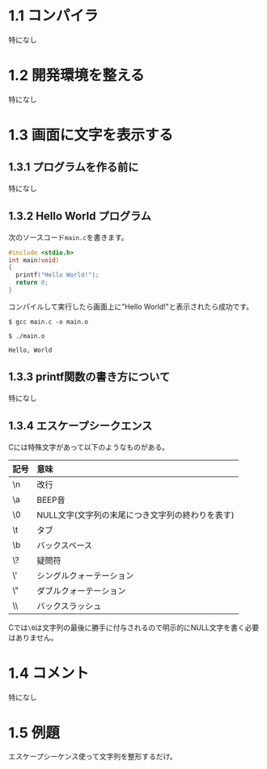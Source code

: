 # 1.1 コンパイラ
特になし
# 1.2 開発環境を整える
特になし
# 1.3 画面に文字を表示する
## 1.3.1 プログラムを作る前に
特になし
## 1.3.2 Hello World プログラム
次のソースコード`main.c`を書きます。
```c
#include <stdio.h>
int main(void)
{
  printf("Hello World!");
  return 0;
}
```
コンパイルして実行したら画面上に"Hello World!"と表示されたら成功です。
```
$ gcc main.c -o main.o
```

```
$ ./main.o
```
```
Hello, World
```
## 1.3.3 printf関数の書き方について
特になし
## 1.3.4 エスケープシークエンス
Cには特殊文字があって以下のようなものがある。

|記号|意味|
|:---|:---|
|\n|改行|
|\a|BEEP音|
|\0|NULL文字(文字列の末尾につき文字列の終わりを表す)|
|\t|タブ|
|\b|バックスペース|
|\\?|疑問符|
|\\'|シングルクォーテーション|
|\\"|ダブルクォーテーション|
|\\\\ |バックスラッシュ|

Cでは`\0`は文字列の最後に勝手に付与されるので明示的にNULL文字を書く必要はありません。
# 1.4 コメント
特になし
# 1.5 例題
エスケープシーケンス使って文字列を整形するだけ。
